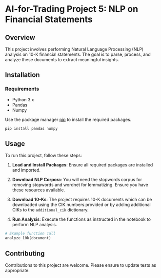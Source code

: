 # AI-for-Trading Project 5: NLP on Financial Statements

## Overview
This project involves performing Natural Language Processing (NLP) analysis on 10-K financial statements. The goal is to parse, process, and analyze these documents to extract meaningful insights.

## Installation

### Requirements
- Python 3.x
- Pandas
- Numpy

Use the package manager [pip](https://pip.pypa.io/en/stable/) to install the required packages.

```bash
pip install pandas numpy
```

## Usage

To run this project, follow these steps:

1. **Load and Install Packages**: Ensure all required packages are installed and imported.

2. **Download NLP Corpora**: You will need the stopwords corpus for removing stopwords and wordnet for lemmatizing. Ensure you have these resources available.

3. **Download 10-Ks**: The project requires 10-K documents which can be downloaded using the CIK numbers provided or by adding additional CIKs to the `additional_cik` dictionary.

4. **Run Analysis**: Execute the functions as instructed in the notebook to perform NLP analysis.

```python
# Example function call
analyze_10k(document)
```

## Contributing
Contributions to this project are welcome. Please ensure to update tests as appropriate.
